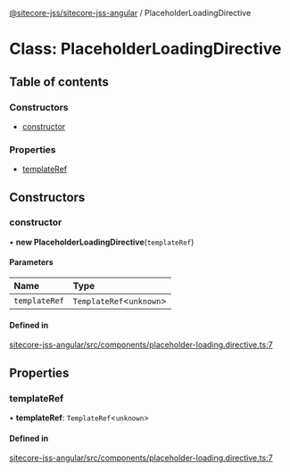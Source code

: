 [@sitecore-jss/sitecore-jss-angular](../README.md) / PlaceholderLoadingDirective

# Class: PlaceholderLoadingDirective

## Table of contents

### Constructors

- [constructor](PlaceholderLoadingDirective.md#constructor)

### Properties

- [templateRef](PlaceholderLoadingDirective.md#templateref)

## Constructors

### constructor

• **new PlaceholderLoadingDirective**(`templateRef`)

#### Parameters

| Name | Type |
| :------ | :------ |
| `templateRef` | `TemplateRef`<`unknown`\> |

#### Defined in

[sitecore-jss-angular/src/components/placeholder-loading.directive.ts:7](https://github.com/Sitecore/jss/blob/900ccd739/packages/sitecore-jss-angular/src/components/placeholder-loading.directive.ts#L7)

## Properties

### templateRef

• **templateRef**: `TemplateRef`<`unknown`\>

#### Defined in

[sitecore-jss-angular/src/components/placeholder-loading.directive.ts:7](https://github.com/Sitecore/jss/blob/900ccd739/packages/sitecore-jss-angular/src/components/placeholder-loading.directive.ts#L7)
